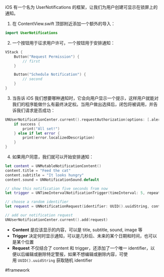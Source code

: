 iOS 有一个名为 UserNotifications 的框架，让我们为用户创建可显示在锁屏上的通知。

1. 在 ContentView.swift 顶部附近添加一个额外的导入：

```swift
import UserNotifications
```

2. 一个按钮用于征求用户许可，一个按钮用于安排通知：

```swift
VStack {
    Button("Request Permission") {
        // first
    }

    Button("Schedule Notification") {
        // second
    }
}
```

3. 当告诉 iOS 我们想要哪种通知时，它会向用户显示一个提示，这样用户就能对我们的程序能做什么有最终决定权。当用户做出选择后，闭包将被调用，并告诉我们请求是否成功：

```swift
UNUserNotificationCenter.current().requestAuthorization(options: [.alert, .badge, .sound]) { success, error in
    if success {
        print("All set!")
    } else if let error {
        print(error.localizedDescription)
    }
}
```

4. 如果用户同意，我们就可以开始安排通知：

```swift
let content = UNMutableNotificationContent()
content.title = "Feed the cat"
content.subtitle = "It looks hungry"
content.sound = UNNotificationSound.default

// show this notification five seconds from now
let trigger = UNTimeIntervalNotificationTrigger(timeInterval: 5, repeats: false)

// choose a random identifier
let request = UNNotificationRequest(identifier: UUID().uuidString, content: content, trigger: trigger)

// add our notification request
UNUserNotificationCenter.current().add(request)
```

- **Content** 是应该显示的内容，可以是 title, subtitle, sound, image 等
- **Trigger** 决定何时显示通知，可以是几秒后、未来的某个日期和时间，也可以是某个位置
- **Request** 不仅结合了 content 和 trigger，还添加了一个唯一 identifier，以便以后编辑或删除特定警报，如果不想编辑或删除内容，可使用 `UUID().uuidString` 获取随机 identifier

#framework 